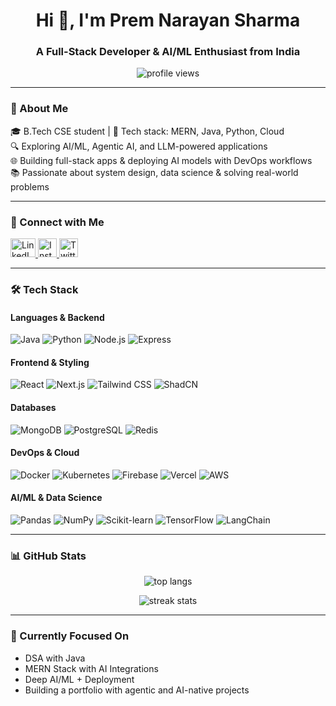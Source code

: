 <h1 align="center">Hi 👋, I'm Prem Narayan Sharma</h1>
<h3 align="center">A Full-Stack Developer & AI/ML Enthusiast from India</h3>

<p align="center">
  <img src="https://komarev.com/ghpvc/?username=premsharma8168&label=Profile%20views&color=0e75b6&style=flat" alt="profile views" />
</p>

---

### 🚀 About Me

🎓 B.Tech CSE student | 💼 Tech stack: MERN, Java, Python, Cloud  
🔍 Exploring AI/ML, Agentic AI, and LLM-powered applications  
🌐 Building full-stack apps & deploying AI models with DevOps workflows  
📚 Passionate about system design, data science & solving real-world problems

---

### 🔗 Connect with Me

<p align="left">
  <a href="https://www.linkedin.com/in/prem-narayan-sharma-31629128b/" target="_blank">
    <img src="https://cdn.jsdelivr.net/gh/devicons/devicon/icons/linkedin/linkedin-original.svg" alt="LinkedIn" height="30" width="40"/>
  </a>
  <a href="https://www.instagram.com/im.premsharma/" target="_blank">
    <img src="https://cdn-icons-png.flaticon.com/512/174/174855.png" alt="Instagram" height="30" width="30"/>
  </a>
  <a href="https://x.com/PremNSharma" target="_blank">
    <img src="https://cdn-icons-png.flaticon.com/512/5968/5968958.png" alt="Twitter / X" height="30" width="30"/>
  </a>
</p>

---

### 🛠️ Tech Stack

#### Languages & Backend
![Java](https://img.shields.io/badge/Java-007396?style=for-the-badge&logo=java)
![Python](https://img.shields.io/badge/Python-3670A0?style=for-the-badge&logo=python)
![Node.js](https://img.shields.io/badge/Node.js-339933?style=for-the-badge&logo=node.js)
![Express](https://img.shields.io/badge/Express.js-404D59?style=for-the-badge)

#### Frontend & Styling
![React](https://img.shields.io/badge/React-20232A?style=for-the-badge&logo=react)
![Next.js](https://img.shields.io/badge/Next.js-000?style=for-the-badge&logo=next.js)
![Tailwind CSS](https://img.shields.io/badge/TailwindCSS-38B2AC?style=for-the-badge)
![ShadCN](https://img.shields.io/badge/ShadCN-1E1E1E?style=for-the-badge)

#### Databases
![MongoDB](https://img.shields.io/badge/MongoDB-47A248?style=for-the-badge&logo=mongodb)
![PostgreSQL](https://img.shields.io/badge/PostgreSQL-316192?style=for-the-badge&logo=postgresql)
![Redis](https://img.shields.io/badge/Redis-DC382D?style=for-the-badge&logo=redis)

#### DevOps & Cloud
![Docker](https://img.shields.io/badge/Docker-2496ED?style=for-the-badge&logo=docker)
![Kubernetes](https://img.shields.io/badge/Kubernetes-326CE5?style=for-the-badge&logo=kubernetes)
![Firebase](https://img.shields.io/badge/Firebase-ffca28?style=for-the-badge&logo=firebase)
![Vercel](https://img.shields.io/badge/Vercel-000?style=for-the-badge&logo=vercel)
![AWS](https://img.shields.io/badge/AWS-232F3E?style=for-the-badge&logo=amazon-aws)

#### AI/ML & Data Science
![Pandas](https://img.shields.io/badge/Pandas-150458?style=for-the-badge&logo=pandas)
![NumPy](https://img.shields.io/badge/Numpy-013243?style=for-the-badge&logo=numpy)
![Scikit-learn](https://img.shields.io/badge/scikit--learn-F7931E?style=for-the-badge&logo=scikit-learn)
![TensorFlow](https://img.shields.io/badge/TensorFlow-FF6F00?style=for-the-badge&logo=tensorflow)
![LangChain](https://img.shields.io/badge/LangChain-000?style=for-the-badge)

---

### 📊 GitHub Stats

<p align="center">
  <img src="https://github-readme-stats.vercel.app/api/top-langs?username=premsharma8168&show_icons=true&locale=en&layout=compact" alt="top langs" />
</p>
<p align="center">
  <img src="https://github-readme-streak-stats.herokuapp.com/?user=premsharma8168" alt="streak stats" />
</p>

---

### 🧠 Currently Focused On

- DSA with Java  
- MERN Stack with AI Integrations
- Deep AI/ML + Deployment
- Building a portfolio with agentic and AI-native projects  
